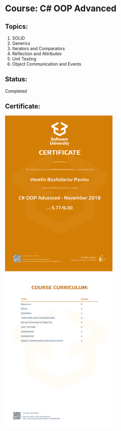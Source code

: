 # Course: C# OOP Advanced

## Topics:
01. SOLID
02. Generics
03. Iterators and Comparators
04. Reflection and Attributes
05. Unit Testing
06. Object Communication and Events

## Status: 
Completed

## Certificate: 
<img src="certificate.jpeg"/>
